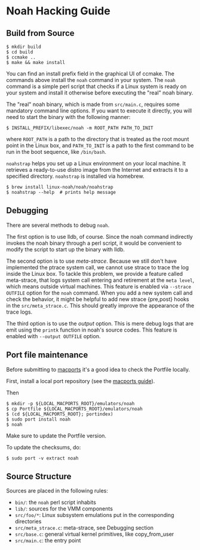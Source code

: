 # Noah Hacking Guide

## Build from Source

```console
$ mkdir build
$ cd build
$ ccmake ..
$ make && make install
```

You can find an install prefix field in the graphical UI of ccmake. The commands above install the `noah` command in your system. The `noah` command is a simple perl script that checks if a Linux system is ready on your system and install it otherwise before executing the "real" noah binary.

The "real" noah binary, which is made from `src/main.c`, requires some mandatory command line options. If you want to execute it directly, you will need to start the binary with the following manner:

```console
$ INSTALL_PREFIX/libexec/noah -m ROOT_PATH PATH_TO_INIT
```
where `ROOT_PATH` is a path to the directory that is treated as the root mount point in the Linux box, and `PATH_TO_INIT` is a path to the first command to be run in the boot sequence, like `/bin/bash`.

`noahstrap` helps you set up a Linux environment on your local machine.
It retrieves a ready-to-use distro image from the Internet and extracts it to a specified directory.
`noahstrap` is installed via homebrew.

```console
$ brew install linux-noah/noah/noahstrap
$ noahstrap --help  # prints help message
```

## Debugging

There are several methods to debug `noah`.

The first option is to use lldb, of course. Since the noah command indirectly invokes the noah binary through a perl script, it would be convenient to modify the script to start up the binary with lldb.

The second option is to use _meta-strace_. Because we still don't have implemented the ptrace system call, we cannot use strace to trace the log inside the Linux box. To tackle this problem, we provide a feature called meta-strace, that logs system call entering and retirement at the `meta level`, which means outside virtual machines. This feature is enabled via `--strace OUTFILE` option for the `noah` command. When you add a new system call and check the behavior, it might be helpful to add new strace {pre,post} hooks in the `src/meta_strace.c`. This should greatly improve the appearance of the trace logs.

The third option is to use the _output_ option. This is mere debug logs that are emit using the `printk` function in noah's source codes. This feature is enabled with `--output OUTFILE` option.

## Port file maintenance

Before submitting to [macports](https://github.com/macports/macports-ports)
it's a good idea to check the Portfile locally.

First, install a local port repository (see the
[macports guide](https://guide.macports.org/chunked/development.local-repositories.html)).

Then

```console
$ mkdir -p ${LOCAL_MACPORTS_ROOT}/emulators/noah
$ cp Portfile ${LOCAL_MACPORTS_ROOT}/emulators/noah
$ (cd ${LOCAL_MACPORTS_ROOT}; portindex)
$ sudo port install noah
$ noah
```

Make sure to update the Portfile version.

To update the checksums, do:

```console
$ sudo port -v extract noah
```

## Source Structure

Sources are placed in the following rules:

- `bin/`: the `noah` perl script inhabits
- `lib/`: sources for the VMM components
- `src/foo/*`: Linux subsystem emulations put in the corresponding directories
- `src/meta_strace.c`: meta-strace, see Debugging section
- `src/base.c`: general virtual kernel primitives, like copy_from_user
- `src/main.c`: the entry point
